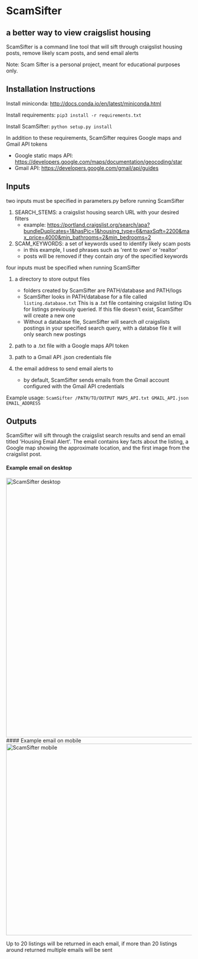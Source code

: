 # ScamSifter
## a better way to view craigslist housing

ScamSifter is a command line tool that will sift through craigslist housing posts, remove likely scam posts, and send email alerts

Note: Scam Sifter is a personal project, meant for educational purposes only.

## Installation Instructions

Install miniconda: http://docs.conda.io/en/latest/miniconda.html

Install requirements: 
```pip3 install -r requirements.txt```

Install ScamSifter: 
```python setup.py install```

In addition to these requirements, ScamSifter requires Google maps and Gmail API tokens
- Google static maps API: https://developers.google.com/maps/documentation/geocoding/star
- Gmail API: https://developers.google.com/gmail/api/guides

## Inputs

two inputs must be specified in parameters.py before running ScamSifter

1. SEARCH_STEMS: a craigslist housing search URL with your desired filters
   - example: https://portland.craigslist.org/search/apa?bundleDuplicates=1&hasPic=1&housing_type=6&maxSqft=2200&max_price=4000&min_bathrooms=2&min_bedrooms=2
2. SCAM_KEYWORDS: a set of keywords used to identify likely scam posts
   - in this example, I used phrases such as 'rent to own' or 'realtor'
   - posts will be removed if they contain *any* of the specified keywords

four inputs must be specified when running ScamSifter

1. a directory to store output files
   - folders created by ScamSifter are PATH/database and PATH/logs
   - ScamSifter looks in PATH/database for a file called ```listing.database.txt``` This is a .txt file containing craigslist listing IDs for listings previously queried. If this file doesn't exist, ScamSifter will create a new one
   - Without a database file, ScamSifter will search *all* craigslists postings in your specified search query, with a databse file it will only search new postings

2. path to a .txt file with a Google maps API token

3. path to a Gmail API .json credentials file

4. the email address to send email alerts to
   - by default, ScamSifter sends emails from the Gmail account configured with the Gmail API credentials

Example usage: ```ScamSifter /PATH/TO/OUTPUT MAPS_API.txt GMAIL_API.json EMAIL_ADDRESS```

## Outputs

ScamSifter will sift through the craigslist search results and send an email titled 'Housing Email Alert'. 
The email contains key facts about the listing, a Google map showing the approximate location, and the first image from the craigslist post.

#### Example email on desktop
<img width="704" alt="ScamSifter desktop" src="https://user-images.githubusercontent.com/9369719/142356477-91107149-a61b-438f-8756-43b068882510.png">
#### Example email on mobile
<img width="520" alt="ScamSifter mobile" src="https://user-images.githubusercontent.com/9369719/142356680-7430d2bd-9d57-458b-b822-1c2306b7d0e7.png">

Up to 20 listings will be returned in each email, if more than 20 listings around returned multiple emails will be sent
